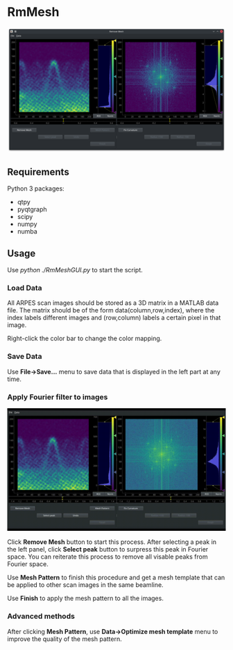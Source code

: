 # RmMesh

![RmMesh GUI](gui.png)

## Requirements
Python 3 packages:
- qtpy
- pyqtgraph
- scipy
- numpy
- numba

## Usage

Use *python ./RmMeshGUI.py* to start the script.

### Load Data

All ARPES scan images should be stored as a 3D matrix in a MATLAB data file. The matrix should be of the form data(column,row,index), where the index labels different images and (row,column) labels a certain pixel in that image.

Right-click the color bar to change the color mapping.

### Save Data

Use **File->Save...** menu to save data that is displayed in the left part at any time.

### Apply Fourier filter to images

![RmMesh GUI](example.gif)

Click **Remove Mesh** button to start this process. After selecting a peak in the left panel, click **Select peak** button to surpress this peak in Fourier space. You can reiterate this process to remove all visable peaks from Fourier space.

Use **Mesh Pattern** to finish this procedure and get a mesh template that can be applied to other scan images in the same beamline.

Use **Finish** to apply the mesh pattern to all the images.

### Advanced methods

After clicking **Mesh Pattern**, use **Data->Optimize mesh template** menu to improve the quality of the mesh pattern. 